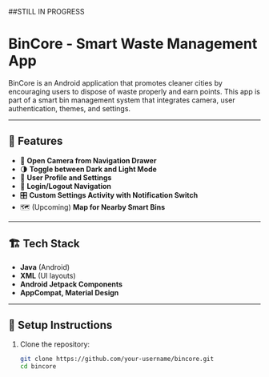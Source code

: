 
##STILL IN PROGRESS
# BinCore - Smart Waste Management App

BinCore is an Android application that promotes cleaner cities by encouraging users to dispose of waste properly and earn points. This app is part of a smart bin management system that integrates camera, user authentication, themes, and settings.

---

## 🚀 Features

- 📸 **Open Camera from Navigation Drawer**
- 🌗 **Toggle between Dark and Light Mode**
- 🧾 **User Profile and Settings**
- 🔐 **Login/Logout Navigation**
- 🎛️ **Custom Settings Activity with Notification Switch**
- 🗺️ (Upcoming) **Map for Nearby Smart Bins**

---

## 🏗️ Tech Stack

- **Java** (Android)
- **XML** (UI layouts)
- **Android Jetpack Components**
- **AppCompat, Material Design**

---

## 🔧 Setup Instructions

1. Clone the repository:
   ```bash
   git clone https://github.com/your-username/bincore.git
   cd bincore
